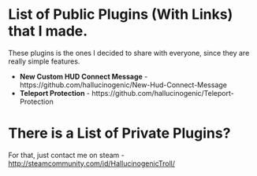 # List of Public Plugins (With Links) that I made.

These plugins is the ones I decided to share with everyone, since they are really simple features.

<ul>
  <li> <b> New Custom HUD Connect Message</b> - https://github.com/hallucinogenic/New-Hud-Connect-Message</li>
  <li> <b> Teleport Protection</b> - https://github.com/hallucinogenic/Teleport-Protection
</ul>

# There is a List of Private Plugins?

For that, just contact me on steam - http://steamcommunity.com/id/HallucinogenicTroll/
